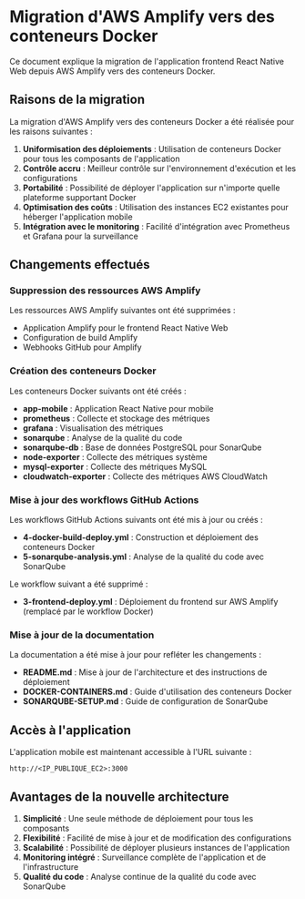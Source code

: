 # Migration d'AWS Amplify vers des conteneurs Docker

Ce document explique la migration de l'application frontend React Native Web depuis AWS Amplify vers des conteneurs Docker.

## Raisons de la migration

La migration d'AWS Amplify vers des conteneurs Docker a été réalisée pour les raisons suivantes :

1. **Uniformisation des déploiements** : Utilisation de conteneurs Docker pour tous les composants de l'application
2. **Contrôle accru** : Meilleur contrôle sur l'environnement d'exécution et les configurations
3. **Portabilité** : Possibilité de déployer l'application sur n'importe quelle plateforme supportant Docker
4. **Optimisation des coûts** : Utilisation des instances EC2 existantes pour héberger l'application mobile
5. **Intégration avec le monitoring** : Facilité d'intégration avec Prometheus et Grafana pour la surveillance

## Changements effectués

### Suppression des ressources AWS Amplify

Les ressources AWS Amplify suivantes ont été supprimées :

- Application Amplify pour le frontend React Native Web
- Configuration de build Amplify
- Webhooks GitHub pour Amplify

### Création des conteneurs Docker

Les conteneurs Docker suivants ont été créés :

- **app-mobile** : Application React Native pour mobile
- **prometheus** : Collecte et stockage des métriques
- **grafana** : Visualisation des métriques
- **sonarqube** : Analyse de la qualité du code
- **sonarqube-db** : Base de données PostgreSQL pour SonarQube
- **node-exporter** : Collecte des métriques système
- **mysql-exporter** : Collecte des métriques MySQL
- **cloudwatch-exporter** : Collecte des métriques AWS CloudWatch

### Mise à jour des workflows GitHub Actions

Les workflows GitHub Actions suivants ont été mis à jour ou créés :

- **4-docker-build-deploy.yml** : Construction et déploiement des conteneurs Docker
- **5-sonarqube-analysis.yml** : Analyse de la qualité du code avec SonarQube

Le workflow suivant a été supprimé :

- **3-frontend-deploy.yml** : Déploiement du frontend sur AWS Amplify (remplacé par le workflow Docker)

### Mise à jour de la documentation

La documentation a été mise à jour pour refléter les changements :

- **README.md** : Mise à jour de l'architecture et des instructions de déploiement
- **DOCKER-CONTAINERS.md** : Guide d'utilisation des conteneurs Docker
- **SONARQUBE-SETUP.md** : Guide de configuration de SonarQube

## Accès à l'application

L'application mobile est maintenant accessible à l'URL suivante :

```
http://<IP_PUBLIQUE_EC2>:3000
```

## Avantages de la nouvelle architecture

1. **Simplicité** : Une seule méthode de déploiement pour tous les composants
2. **Flexibilité** : Facilité de mise à jour et de modification des configurations
3. **Scalabilité** : Possibilité de déployer plusieurs instances de l'application
4. **Monitoring intégré** : Surveillance complète de l'application et de l'infrastructure
5. **Qualité du code** : Analyse continue de la qualité du code avec SonarQube

